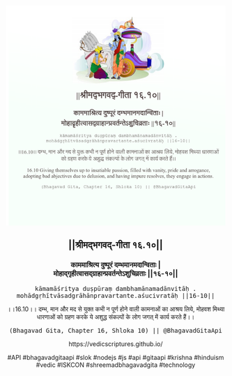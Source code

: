<img src="../../asset/BG_16_10.png"/>
<center><h2>||श्रीमद्‍भगवद्‍-गीता १६.१०||</h2>
<h3>काममाश्रित्य दुष्पूरं दम्भमानमदान्विताः |<br/>मोहाद्गृहीत्वासद्ग्राहान्प्रवर्तन्तेऽशुचिव्रताः ||१६-१०||</h3>
<pre>kāmamāśritya duṣpūraṃ dambhamānamadānvitāḥ .<br/>mohādgṛhītvāsadgrāhānpravartante.aśucivratāḥ ||16-10||</pre>
<p>।।16.10।। दम्भ, मान और मद से युक्त कभी न पूर्ण होने वाली कामनाओं का आश्रय लिये, मोहवश मिथ्या धारणाओं को ग्रहण करके ये अशुद्ध संकल्पों के लोग जगत् में कार्य करते हैं।।</p>
<pre>(Bhagavad Gita, Chapter 16, Shloka 10) || @BhagavadGitaApi</pre><p>https://vedicscriptures.github.io/</p><p>#API #bhagavadgitaapi #slok #nodejs #js #api #gitaapi #krishna #hinduism #vedic #ISKCON #shreemadbhagavadgita #technology</p></center>